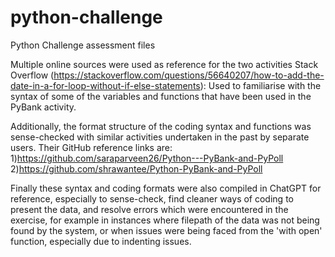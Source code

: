 # python-challenge
Python Challenge assessment files

Multiple online sources were used as reference for the two activities
Stack Overflow (https://stackoverflow.com/questions/56640207/how-to-add-the-date-in-a-for-loop-without-if-else-statements): Used to familiarise with the syntax of some of the variables and functions that have been used in the PyBank activity.

Additionally, the format structure of the coding syntax and functions was sense-checked with similar activities undertaken in the past by separate users. Their GitHub reference links are:
1)https://github.com/saraparveen26/Python---PyBank-and-PyPoll
2)https://github.com/shrawantee/Python-PyBank-and-PyPoll

Finally these syntax and coding formats were also compiled in ChatGPT for reference, especially to sense-check, find cleaner ways of coding to present the data, and resolve errors which  were encountered in the exercise, for example in instances where filepath of the data was not being found by the system, or when issues were being faced from the 'with open' function, especially due to indenting issues.